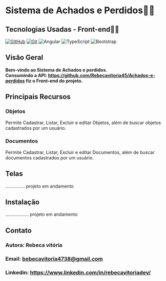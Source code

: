 </h1>
<h1>
   <span>Sistema de Achados e Perdidos👜👒</span>
</h1>

## Tecnologias Usadas - Front-end👩‍💻
[![GitHub](https://img.shields.io/badge/GitHub-000?style=for-the-badge&logo=github&logoColor=30A3DC)](https://docs.github.com/)
[![Git](https://img.shields.io/badge/Git-000?style=for-the-badge&logo=git&logoColor=E94D5F)](https://git-scm.com/doc)
![Angular](https://img.shields.io/badge/angular-%23DD0031.svg?style=for-the-badge&logo=angular&logoColor=white)
![TypeScript](https://img.shields.io/badge/typescript-%23007ACC.svg?style=for-the-badge&logo=typescript&logoColor=white)
![Bootstrap](https://img.shields.io/badge/bootstrap-%238511FA.svg?style=for-the-badge&logo=bootstrap&logoColor=white)
<br />

## Visão Geral
 <b>Bem-vindo ao Sistema de Achados e perdidos. <br>Consumindo a API: https://github.com/Rebecavitoria45/Achados-e-perdidos fiz o Front-end do projeto. </b>

## Principais Recursos
### Objetos
<p> Permite Cadastrar, Listar, Excluir e editar Objetos, além de buscar objetos cadastrados por um usuário. </p>

### Documentos
<p> Permite Cadastrar, Listar, Excluir e editar Documentos, além de buscar documentos cadastrados por um usuário. </p>

## Telas
............... projeto em andamento
## Instalação
 .................. projeto em andamento
## Contato
   ### Autora: Rebeca vitória
   ### Email: bebecavitoria4738@gmail.com
   ### Linkedin: https://www.linkedin.com/in/rebecavitoriadev/


       




  
